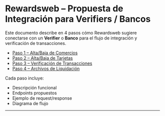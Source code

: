 # Rewardsweb – Propuesta de Integración para Verifiers / Bancos

Este documento describe en 4 pasos cómo Rewardsweb sugiere conectarse con un **Verifier** o **Banco** para el flujo de integración y verificación de transacciones.

- [Paso 1 – Alta/Baja de Comercios](step1.md)
- [Paso 2 – Alta/Baja de Tarjetas](step2.md)
- [Paso 3 – Verificación de Transacciones](step3.md)
- [Paso 4 – Archivos de Liquidación](step4.md)

Cada paso incluye:
- Descripción funcional
- Endpoints propuestos
- Ejemplo de request/response
- Diagrama de flujo

---